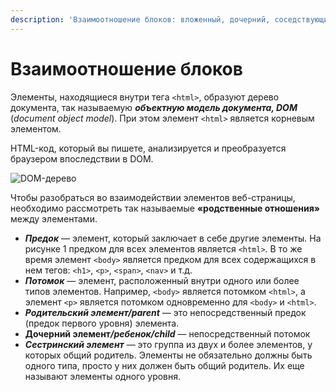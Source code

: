 ```yaml
---
description: 'Взаимоотношение блоков: вложенный, дочерний, соседствующий, родительский'
---
```


# Взаимоотношение блоков

Элементы, находящиеся внутри тега `<html>`, образуют дерево документа, так называемую _**объектную модель документа, DOM**_ \(_document object model_\). При этом элемент `<html>` является корневым элементом.

HTML-код, который вы пишете, анализируется и преобразуется браузером впоследствии в DOM.

![DOM-&#x434;&#x435;&#x440;&#x435;&#x432;&#x43E;](https://github.com/olgamaslovaolga/Alevel-Markup/raw/master/images/img-1-domtree.png)

Чтобы разобраться во взаимодействии элементов веб-страницы, необходимо рассмотреть так называемые **«родственные отношения»** между элементами.

* _**Предок**_ — элемент, который заключает в себе другие элементы. На рисунке 1 предком для всех элементов является `<html>`. В то же время элемент `<body>` является предком для всех содержащихся в нем тегов: `<h1>`, `<p>`, `<span>`, `<nav>` и т.д.
* _**Потомок**_ — элемент, расположенный внутри одного или более типов элементов. Например, `<body>` является потомком `<html>`, а элемент `<p>` является потомком одновременно для `<body>` и `<html>`.
* _**Родительский элемент/parent**_ — это непосредственный предок \(предок первого уровня\) элемента.
* **Дочерний элемент**_**/ребенок/child**_ — непосредственный потомок
* _**Сестринский элемент**_ — это группа из двух и более элементов, у которых общий родитель. Элементы не обязательно должны быть одного типа, просто у них должен быть общий родитель. Их еще называют элементы одного уровня.

